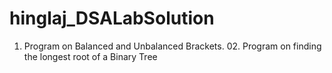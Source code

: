 # hinglaj_DSALabSolution
01. Program on Balanced and Unbalanced Brackets. 02. Program on finding the longest root of a Binary Tree

